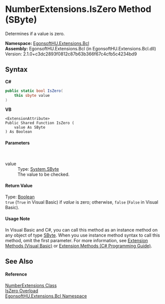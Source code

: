 # NumberExtensions.IsZero Method (SByte)
 

Determines if a value is zero.

**Namespace:**&nbsp;<a href="N_EgonsoftHU_Extensions_Bcl.md">EgonsoftHU.Extensions.Bcl</a><br />**Assembly:**&nbsp;EgonsoftHU.Extensions.Bcl (in EgonsoftHU.Extensions.Bcl.dll) Version: 2.1.0+c3dc2893f0812c87b63b366f67c4cfb5c4234bd9

## Syntax

**C#**<br />
``` C#
public static bool IsZero(
	this sbyte value
)
```

**VB**<br />
``` VB
<ExtensionAttribute>
Public Shared Function IsZero ( 
	value As SByte
) As Boolean
```


#### Parameters
&nbsp;<dl><dt>value</dt><dd>Type: <a href="https://learn.microsoft.com/dotnet/api/system.sbyte" target="_blank" rel="noopener noreferrer">System.SByte</a><br />The value to be checked.</dd></dl>

#### Return Value
Type: <a href="https://learn.microsoft.com/dotnet/api/system.boolean" target="_blank" rel="noopener noreferrer">Boolean</a><br />`true` (`True` in Visual Basic) if *value* is zero; otherwise, `false` (`False` in Visual Basic).

#### Usage Note
In Visual Basic and C#, you can call this method as an instance method on any object of type <a href="https://learn.microsoft.com/dotnet/api/system.sbyte" target="_blank" rel="noopener noreferrer">SByte</a>. When you use instance method syntax to call this method, omit the first parameter. For more information, see <a href="https://docs.microsoft.com/dotnet/visual-basic/programming-guide/language-features/procedures/extension-methods" target="_blank" rel="noopener noreferrer">Extension Methods (Visual Basic)</a> or <a href="https://docs.microsoft.com/dotnet/csharp/programming-guide/classes-and-structs/extension-methods" target="_blank" rel="noopener noreferrer">Extension Methods (C# Programming Guide)</a>.

## See Also


#### Reference
<a href="T_EgonsoftHU_Extensions_Bcl_NumberExtensions.md">NumberExtensions Class</a><br /><a href="Overload_EgonsoftHU_Extensions_Bcl_NumberExtensions_IsZero.md">IsZero Overload</a><br /><a href="N_EgonsoftHU_Extensions_Bcl.md">EgonsoftHU.Extensions.Bcl Namespace</a><br />